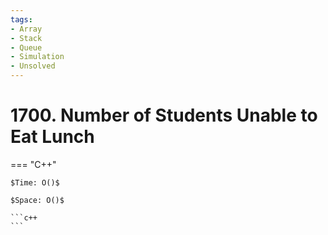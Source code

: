```yaml
---
tags:
- Array
- Stack
- Queue
- Simulation
- Unsolved
---
```



# 1700. Number of Students Unable to Eat Lunch

=== "C++"

    $Time: O()$

    $Space: O()$

    ```c++
    ```